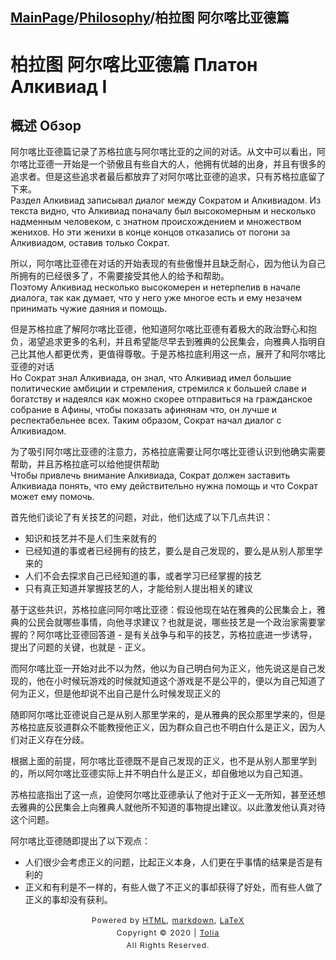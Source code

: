 ## [MainPage](../index.md)/[Philosophy](README.md)/柏拉图 阿尔喀比亚德篇

# 柏拉图 阿尔喀比亚德篇 Платон Алкивиад I

## 概述 Обзор
阿尔喀比亚德篇记录了苏格拉底与阿尔喀比亚的之间的对话。从文中可以看出，阿尔喀比亚德一开始是一个骄傲且有些自大的人，他拥有优越的出身，并且有很多的追求者。但是这些追求者最后都放弃了对阿尔喀比亚德的追求，只有苏格拉底留了下来。  
Раздел Алкивиад записывал диалог между Сократом и Алкивиадом. Из текста видно, что Алкивиад поначалу был высокомерным и несколько надменным человеком, с знатном происхождением и множеством женихов. Но эти женихи в конце концов отказались от погони за Алкивиадом, оставив только Сократ.

所以，阿尔喀比亚德在对话的开始表现的有些傲慢并且缺乏耐心，因为他认为自己所拥有的已经很多了，不需要接受其他人的给予和帮助。  
Поэтому Алкивиад несколько высокомерен и нетерпелив в начале диалога, так как думает, что у него уже многое есть и ему незачем принимать чужие даяния и помощь.

但是苏格拉底了解阿尔喀比亚德，他知道阿尔喀比亚德有着极大的政治野心和抱负，渴望追求更多的名利，并且希望能尽早去到雅典的公民集会，向雅典人指明自己比其他人都更优秀，更值得尊敬。于是苏格拉底利用这一点，展开了和阿尔喀比亚德的对话  
Но Сократ знал Алкивиада, он знал, что Алкивиад имел большие политические амбиции и стремления, стремился к большей славе и богатству и надеялся как можно скорее отправиться на гражданское собрание в Афины, чтобы показать афинянам что, он лучше и респектабельнее всех. Таким образом, Сократ начал диалог с Алкивиадом.

为了吸引阿尔喀比亚德的注意力，苏格拉底需要让阿尔喀比亚德认识到他确实需要帮助，并且苏格拉底可以给他提供帮助  
Чтобы привлечь внимание Алкивиада, Сократ должен заставить Алкивиада понять, что ему действительно нужна помощь и что Сократ может ему помочь.

首先他们谈论了有关技艺的问题，对此，他们达成了以下几点共识：
- 知识和技艺并不是人们生来就有的
- 已经知道的事或者已经拥有的技艺，要么是自己发现的，要么是从别人那里学来的
- 人们不会去探求自己已经知道的事，或者学习已经掌握的技艺
- 只有真正知道并掌握技艺的人，才能给别人提出相关的建议

基于这些共识，苏格拉底问阿尔喀比亚德：假设他现在站在雅典的公民集会上，雅典的公民会就哪些事情，向他寻求建议？也就是说，哪些技艺是一个政治家需要掌握的？阿尔喀比亚德回答道 - 是有关战争与和平的技艺，苏格拉底进一步诱导，提出了问题的关键，也就是 - 正义。

而阿尔喀比亚一开始对此不以为然，他以为自己明白何为正义，他先说这是自己发现的，他在小时候玩游戏的时候就知道这个游戏是不是公平的，便以为自己知道了何为正义，但是他却说不出自己是什么时候发现正义的

随即阿尔喀比亚德说自己是从别人那里学来的，是从雅典的民众那里学来的，但是苏格拉底反驳道群众不能教授他正义，因为群众自己也不明白什么是正义，因为人们对正义存在分歧。

根据上面的前提，阿尔喀比亚德既不是自己发现的正义，也不是从别人那里学到的，所以阿尔喀比亚德实际上并不明白什么是正义，却自傲地以为自己知道。

苏格拉底指出了这一点，迫使阿尔喀比亚德承认了他对于正义一无所知，甚至还想去雅典的公民集会上向雅典人就他所不知道的事物提出建议。以此激发他认真对待这个问题。

阿尔喀比亚德随即提出了以下观点：
- 人们很少会考虑正义的问题，比起正义本身，人们更在乎事情的结果是否是有利的
- 正义和有利是不一样的，有些人做了不正义的事却获得了好处，而有些人做了正义的事却没有获利。

<style type="text/css">
    #footer {
        position: relative;
        margin: 0 auto;
        line-height: 20px;
        text-align: center;
        font-size: 12px;
        letter-spacing: 1px;
    }
 
    .content {
        height: 1800px;
        width: 100%;
        text-align: center;
    }
</style>

<div id="footer">
    Powered by
    <a href="https://html5up.net">HTML</a>, 
    <a href="https://markdown.com.cn/">markdown</a>, 
    <a href="https://www.latex-project.org/">LaTeX</a>
    <br>
    Copyright © 2020 | 
    <a href="https://tolia-gh.github.io">Tolia</a>
    <br>
    All Rights Reserved.
    <br>
</div>